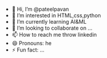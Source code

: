 - 👋 Hi, I’m @pateelpavan
- 👀 I’m interested in HTML,css,python
- 🌱 I’m currently learning AI&ML
- 💞️ I’m looking to collaborate on ...
- 📫 How to reach me throw linkedin
- 😄 Pronouns: he
- ⚡ Fun fact: ...

<!---
pateelpavan/pateelpavan is a ✨ special ✨ repository because its `README.md` (this file) appears on your GitHub profile.
You can click the Preview link to take a look at your changes.
--->
